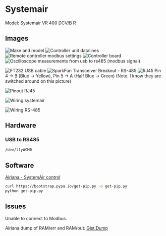 # Systemair

Model: Systemair  VR 400 DCV/B R

## Images

![Make and model](./images/IMG_3640.jpeg)
![Controller unit datalines](./images/IMG_1649.jpeg)
![Remote controller modbus settings](./images/IMG_3642.jpeg)
![Controller board](./images/IMG_3644.jpeg)
![Oscilloscope measurements from usb to rs485 (modbus signal)](./images/IMG_3641.jpeg)

![FT232 USB cable](./images/IMG_3645.jpeg)
![SparkFun Transceiver Breakout - RS-485](./images/IMG_3646.jpeg)
![RJ45](./images/IMG_3647.jpeg)
Pin 4 -> B (Blue -> Yellow), Pin 5 -> A (Half Blue -> Green) (Note. I know they are switched around on this picture)

![Pinout RJ45](./images/RJ-45-Pinout-T-568B-pin-diagram.jpg)

![Wiring systemair](./images/wiring-systemair.png)

![Wiring RS-485](./images/IMG_3648.jpeg)

## Hardware

### USB to RS485

```sh
/dev/ttyACM0
```

## Software

[Airiana - SystemAir control](https://github.com/BeamCtrl/Airiana)

```sh
curl https://bootstrap.pypa.io/get-pip.py -o get-pip.py
python get-pip.py
```

## Issues

Unable to connect to Modbus.

Airiana dump of RAM/err and RAM/out:
[Gist Dump](https://gist.github.com/danielkaldheim/cca07903f6734031c1fda6edd6703354)
